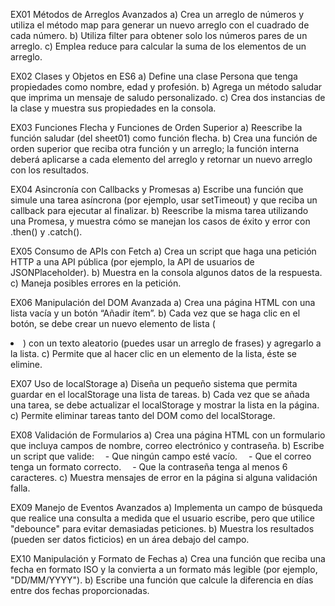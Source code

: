 EX01 Métodos de Arreglos Avanzados
a) Crea un arreglo de números y utiliza el método map para generar un nuevo arreglo con el cuadrado de cada número.
b) Utiliza filter para obtener solo los números pares de un arreglo.
c) Emplea reduce para calcular la suma de los elementos de un arreglo.

EX02 Clases y Objetos en ES6
a) Define una clase Persona que tenga propiedades como nombre, edad y profesión.
b) Agrega un método saludar que imprima un mensaje de saludo personalizado.
c) Crea dos instancias de la clase y muestra sus propiedades en la consola.

EX03 Funciones Flecha y Funciones de Orden Superior
a) Reescribe la función saludar (del sheet01) como función flecha.
b) Crea una función de orden superior que reciba otra función y un arreglo; la función interna deberá aplicarse a cada elemento del arreglo y retornar un nuevo arreglo con los resultados.

EX04 Asincronía con Callbacks y Promesas
a) Escribe una función que simule una tarea asíncrona (por ejemplo, usar setTimeout) y que reciba un callback para ejecutar al finalizar.
b) Reescribe la misma tarea utilizando una Promesa, y muestra cómo se manejan los casos de éxito y error con .then() y .catch().

EX05 Consumo de APIs con Fetch
a) Crea un script que haga una petición HTTP a una API pública (por ejemplo, la API de usuarios de JSONPlaceholder).
b) Muestra en la consola algunos datos de la respuesta.
c) Maneja posibles errores en la petición.

EX06 Manipulación del DOM Avanzada
a) Crea una página HTML con una lista vacía y un botón “Añadir ítem”.
b) Cada vez que se haga clic en el botón, se debe crear un nuevo elemento de lista (<li>) con un texto aleatorio (puedes usar un arreglo de frases) y agregarlo a la lista.
c) Permite que al hacer clic en un elemento de la lista, éste se elimine.

EX07 Uso de localStorage
a) Diseña un pequeño sistema que permita guardar en el localStorage una lista de tareas.
b) Cada vez que se añada una tarea, se debe actualizar el localStorage y mostrar la lista en la página.
c) Permite eliminar tareas tanto del DOM como del localStorage.

EX08 Validación de Formularios
a) Crea una página HTML con un formulario que incluya campos de nombre, correo electrónico y contraseña.
b) Escribe un script que valide:
 - Que ningún campo esté vacío.
 - Que el correo tenga un formato correcto.
 - Que la contraseña tenga al menos 6 caracteres.
c) Muestra mensajes de error en la página si alguna validación falla.

EX09 Manejo de Eventos Avanzados
a) Implementa un campo de búsqueda que realice una consulta a medida que el usuario escribe, pero que utilice "debounce" para evitar demasiadas peticiones.
b) Muestra los resultados (pueden ser datos ficticios) en un área debajo del campo.

EX10 Manipulación y Formato de Fechas
a) Crea una función que reciba una fecha en formato ISO y la convierta a un formato más legible (por ejemplo, "DD/MM/YYYY").
b) Escribe una función que calcule la diferencia en días entre dos fechas proporcionadas.